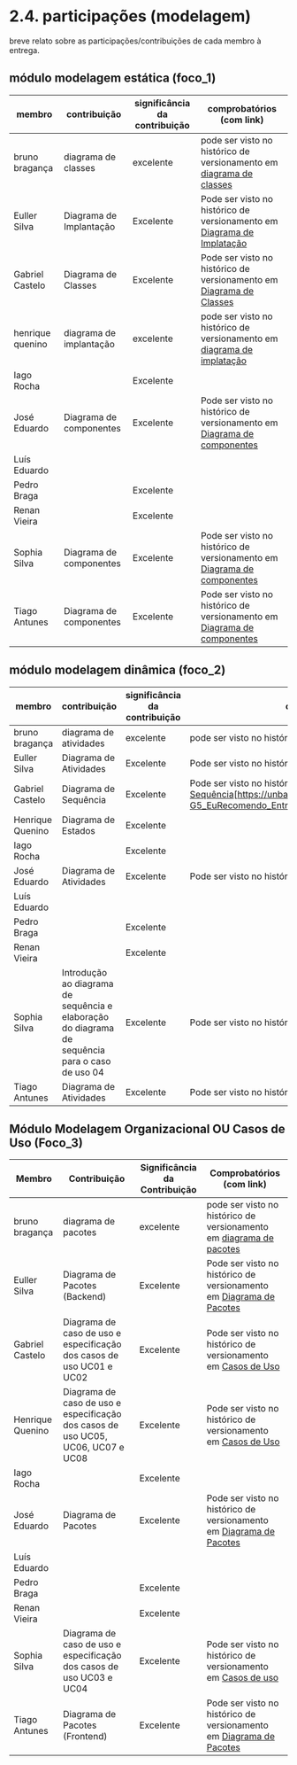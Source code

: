 # 2.4. participações (modelagem)

breve relato sobre as participações/contribuições de cada membro à entrega.

## módulo modelagem estática (foco_1)

| membro         | contribuição  | significância da contribuição | comprobatórios (com link) |
| ---------------- | ------------- | ------------------------- |  ----------------------------------------------- |
| bruno bragança | diagrama de classes | excelente | pode ser visto no histórico de versionamento em [diagrama de classes](./Modelagem/2.1.3.DiagramaDeClassesUML?id=histórico-de-versionamento) |
| Euller Silva | Diagrama de Implantação | Excelente | Pode ser visto no histórico de versionamento em [Diagrama de Implatação](https://unbarqdsw2025-2-turma01.github.io/2025.2-T01-G5_EuRecomendo_Entrega_02/#/Modelagem/2.1.1.DiagramaDeImplantacao) |
| Gabriel Castelo | Diagrama de Classes | Excelente |Pode ser visto no histórico de versionamento em [Diagrama de Classes](./Modelagem/2.1.3.DiagramaDeClassesUML)|
| henrique quenino | diagrama de implantação | excelente | pode ser visto no histórico de versionamento em [diagrama de implatação](https://unbarqdsw2025-2-turma01.github.io/2025.2-t01-g5_eurecomendo_entrega_02/#/modelagem/2.1.1.diagramadeimplantacao)|
| Iago Rocha | | Excelente ||
| José Eduardo | Diagrama de componentes  | Excelente | Pode ser visto no histórico de versionamento em [Diagrama de componentes](https://unbarqdsw2025-2-turma01.github.io/2025.2-T01-G5_EuRecomendo_Entrega_02/#/Modelagem/2.1.2.DiagramaDeComponentes?id=hist%c3%b3rico-de-versionamento) |
| Luís Eduardo | | |  |
| Pedro Braga | | Excelente | |
| Renan Vieira |  | Excelente |  |
| Sophia Silva | Diagrama de componentes | Excelente | Pode ser visto no histórico de versionamento em [Diagrama de componentes](https://unbarqdsw2025-2-turma01.github.io/2025.2-T01-G5_EuRecomendo_Entrega_02/#/Modelagem/2.1.2.DiagramaDeComponentes) |
| Tiago Antunes | Diagrama de componentes | Excelente | Pode ser visto no histórico de versionamento em [Diagrama de componentes](https://unbarqdsw2025-2-turma01.github.io/2025.2-T01-G5_EuRecomendo_Entrega_02/#/Modelagem/2.1.2.DiagramaDeComponentes?id=hist%c3%b3rico-de-versionamento) |


## módulo modelagem dinâmica (foco_2)

| membro         | contribuição  | significância da contribuição | comprobatórios (com link) |
| ---------------- | ------------- | ------------------------- |  ----------------------------------------------- |
| bruno bragança | diagrama de atividades | excelente |  pode ser visto no histórico de versionamento em [diagrama de atividades](./Modelagem/2.2.2.DiagramaDeAtividades?id=histórico-de-versionamento) |
| Euller Silva | Diagrama de Atividades | Excelente | Pode ser visto no histórico de versionamento em [Diagrama de Atividades](https://unbarqdsw2025-2-turma01.github.io/2025.2-T01-G5_EuRecomendo_Entrega_02/#/Modelagem/2.2.2.DiagramaDeAtividades?id=hist%c3%b3rico-de-versionamento) |
| Gabriel Castelo | Diagrama de Sequência | Excelente |Pode ser visto no histórico de versionamento em [Diagrama de Sequência](https://unbarqdsw2025-2-turma01.github.io/2025.2-T01-G5_EuRecomendo_Entrega_02/#/Modelagem/2.2.1.DiagramaDeSequencia)[https://unbarqdsw2025-2-turma01.github.io/2025.2-T01-G5_EuRecomendo_Entrega_02/#/Modelagem/2.2.3.DiagramaDeEstados]|
| Henrique Quenino | Diagrama de Estados | Excelente ||
| Iago Rocha | | Excelente ||
| José Eduardo | Diagrama de Atividades  | Excelente | Pode ser visto no histórico de versionamento em [Diagrama de Atividades](https://unbarqdsw2025-2-turma01.github.io/2025.2-T01-G5_EuRecomendo_Entrega_02/#/Modelagem/2.2.2.DiagramaDeAtividades?id=hist%c3%b3rico-de-versionamento)|
| Luís Eduardo | | |  |
| Pedro Braga | | Excelente | |
| Renan Vieira |  | Excelente |  |
| Sophia Silva | Introdução ao diagrama de sequência e elaboração do diagrama de sequência para o caso de uso 04 | Excelente | Pode ser visto no histórico de versionamento em [Diagrama de sequência](https://unbarqdsw2025-2-turma01.github.io/2025.2-T01-G5_EuRecomendo_Entrega_02/#/Modelagem/2.2.1.DiagramaDeSequencia) |
| Tiago Antunes | Diagrama de Atividades | Excelente | Pode ser visto no histórico de versionamento em [Diagrama de Atividades](https://unbarqdsw2025-2-turma01.github.io/2025.2-T01-G5_EuRecomendo_Entrega_02/#/Modelagem/2.2.2.DiagramaDeAtividades?id=hist%c3%b3rico-de-versionamento) |


## Módulo Modelagem Organizacional OU Casos de Uso (Foco_3)
| Membro         | Contribuição  | Significância da Contribuição | Comprobatórios (com link) |
| ---------------- | ------------- | ------------------------- |  ----------------------------------------------- |
| bruno bragança | diagrama de pacotes | excelente |  pode ser visto no histórico de versionamento em [diagrama de pacotes](./Modelagem/2.3.1.DiagramaDePacotes?id=histórico-de-versionamento) |
| Euller Silva | Diagrama de Pacotes (Backend) | Excelente | Pode ser visto no histórico de versionamento em [Diagrama de Pacotes](https://unbarqdsw2025-2-turma01.github.io/2025.2-T01-G5_EuRecomendo_Entrega_02/#/Modelagem/2.3.1.DiagramaDePacotes?id=hist%c3%b3rico-de-versionamento) |
| Gabriel Castelo | Diagrama de caso de uso e especificação dos casos de uso UC01 e UC02| Excelente |Pode ser visto no histórico de versionamento em [Casos de Uso](https://unbarqdsw2025-2-turma01.github.io/2025.2-T01-G5_EuRecomendo_Entrega_02/#/Modelagem/2.3.1.CasosDeUso)|
| Henrique Quenino | Diagrama de caso de uso e especificação dos casos de uso UC05, UC06, UC07 e UC08| Excelente |Pode ser visto no histórico de versionamento em [Casos de Uso](https://unbarqdsw2025-2-turma01.github.io/2025.2-T01-G5_EuRecomendo_Entrega_02/#/Modelagem/2.3.1.CasosDeUso)|
| Iago Rocha | | Excelente ||
| José Eduardo | Diagrama de Pacotes | Excelente | Pode ser visto no histórico de versionamento em [Diagrama de Pacotes](https://unbarqdsw2025-2-turma01.github.io/2025.2-T01-G5_EuRecomendo_Entrega_02/#/Modelagem/2.3.1.DiagramaDePacotes?id=hist%c3%b3rico-de-versionamento) |
| Luís Eduardo | | |  |
| Pedro Braga | | Excelente | |
| Renan Vieira |  | Excelente |  |
| Sophia Silva | Diagrama de caso de uso e especificação dos casos de uso UC03 e UC04 | Excelente |     Pode ser visto no histórico de versionamento em [Casos de uso](https://unbarqdsw2025-2-turma01.github.io/2025.2-T01-G5_EuRecomendo_Entrega_02/#/Modelagem/2.3.1.CasosDeUso)|
| Tiago Antunes | Diagrama de Pacotes (Frontend) | Excelente | Pode ser visto no histórico de versionamento em [Diagrama de Pacotes](https://unbarqdsw2025-2-turma01.github.io/2025.2-T01-G5_EuRecomendo_Entrega_02/#/Modelagem/2.3.1.DiagramaDePacotes?id=hist%c3%b3rico-de-versionamento) |

